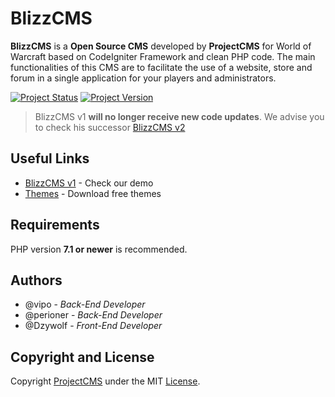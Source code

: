 # BlizzCMS
**BlizzCMS** is a **Open Source CMS** developed by **ProjectCMS** for World of Warcraft based on CodeIgniter Framework and clean PHP code. The main functionalities of this CMS are to facilitate the use of a website, store and forum in a single application for your players and administrators.

[![Project Status](https://img.shields.io/badge/Status-Finished-red.svg?style=flat-square)](#)
[![Project Version](https://img.shields.io/badge/Version-1.0.0-green.svg?style=flat-square)](#)

>  BlizzCMS v1 **will no longer receive new code updates**. We advise you to check his successor [BlizzCMS v2](https://gitlab.com/ProjectCMS/BlizzCMSv2)

## Useful Links

* [BlizzCMS v1](https://blizzcms.projectcms.net/) - Check our demo
* [Themes](https://gitlab.com/ProjectCMS/Resources/Themes) - Download free themes

## Requirements

PHP version **7.1 or newer** is recommended.

## Authors

* @vipo - *Back-End Developer*
* @perioner - *Back-End Developer*
* @Dzywolf - *Front-End Developer*

## Copyright and License

Copyright [ProjectCMS](https://projectcms.net) under the MIT [License](License).
